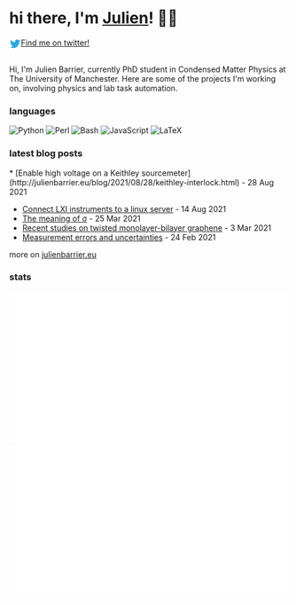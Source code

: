 # hi there, I'm [Julien](https://julienbarrier.eu/)! 👋🏻

<a href="https://twitter.com/Julien Barrier">
  <img align="left" alt="Julien Barrier | Twitter" width="21px" src="https://raw.githubusercontent.com/julienbarrier/.github/master/assets/twitter.svg" />
  Find me on twitter!
</a><br /><br />

Hi, I'm Julien Barrier, currently PhD student in Condensed Matter Physics at The
University of Manchester. Here are some of the projects I'm working on, involving
physics and lab task automation.

### languages
![Python](https://img.shields.io/badge/-Python-000?&logo=Python&logoColor=3776AB)
![Perl](https://img.shields.io/badge/-Perl-000?&logo=Perl&logoColor=39457E)
![Bash](https://img.shields.io/badge/-Bash-000?&logo=GNUBash&logoColor=4EAA25)
![JavaScript](https://img.shields.io/badge/-JavaScript-000?&logo=JavaScript&logoColor=F7DF1E)
![LaTeX](https://img.shields.io/badge/-LaTeX-000?&logo=LaTeX&logoColor=008080)

<!-- ### projects -->

<!-- here add a list of projects -->

<!-- ### code and data for academic papers

* Heterogeneity in perovskite alloys, EES 2021
* Ballistic transport of Brown-Zak fermions, Nat. Comms. 2020 -->

### latest blog posts
<!-- BLOG-POST-LIST:START -->* [Enable high voltage on a Keithley sourcemeter](http://julienbarrier.eu/blog/2021/08/28/keithley-interlock.html) - 28 Aug 2021
* [Connect LXI instruments to a linux server](http://julienbarrier.eu/blog/2021/08/14/LXI-to-linux.html) - 14 Aug 2021
* [The meaning of σ](http://julienbarrier.eu/blog/2021/03/25/meaning-sigma.html) - 25 Mar 2021
* [Recent studies on twisted monolayer-bilayer graphene](http://julienbarrier.eu/blog/2021/03/03/twisted-mono-bilayer-gr.html) - 3 Mar 2021
* [Measurement errors and uncertainties](http://julienbarrier.eu/blog/2021/02/24/measurement-error-and-uncertainty.html) - 24 Feb 2021
<!-- BLOG-POST-LIST:END -->
more on [julienbarrier.eu](https://julienbarrier.eu/)

### stats

![](https://raw.githubusercontent.com/julienbarrier/github-stats-transparent/output/generated/overview.svg)
![](https://raw.githubusercontent.com/julienbarrier/github-stats-transparent/output/generated/languages.svg)
